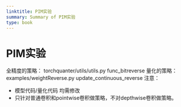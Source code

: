 ```yaml
---
linktitle: PIM实验
summary: Summary of PIM实验
type: book
---
```

# PIM实验
全精度的策略：
torchquanter/utils/utils.py  func_bitreverse
量化的策略：
examples/weightReverse.py update_continuous_reverse
注意：
- 模型代码/量化代码 均需修改
- 只针对普通卷积和pointwise卷积做策略，不对depthwise卷积做策略。